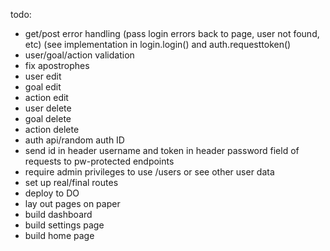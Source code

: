 todo:
-	get/post error handling (pass login errors back to page, user not found, etc) (see implementation in login.login() and auth.requesttoken()
-	user/goal/action validation
-	fix apostrophes
-	user edit
-	goal edit
-	action edit
-	user delete
-	goal delete
-	action delete
-	auth api/random auth ID
-	send id in header username and token in header password field of requests to pw-protected endpoints
-	require admin privileges to use /users or see other user data
-	set up real/final routes
-	deploy to DO
-	lay out pages on paper
-	build dashboard
-	build settings page
-	build home page
